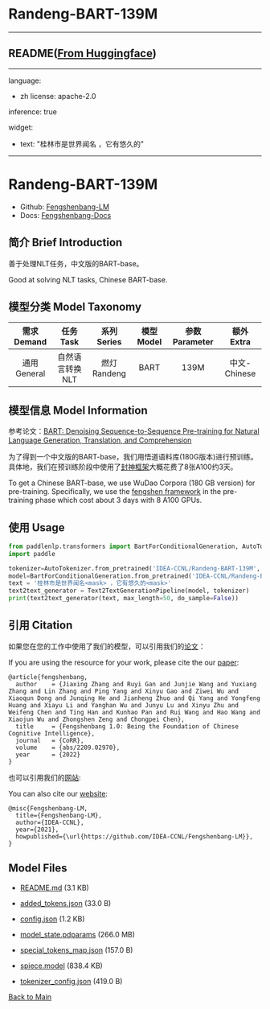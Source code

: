 
# Randeng-BART-139M
---


## README([From Huggingface](https://huggingface.co/IDEA-CCNL/Randeng-BART-139M))

---
language: 
  - zh
license: apache-2.0

inference: true

widget:
- text: "桂林市是世界闻名<mask> ，它有悠久的<mask>"

---

# Randeng-BART-139M

- Github: [Fengshenbang-LM](https://github.com/IDEA-CCNL/Fengshenbang-LM)
- Docs: [Fengshenbang-Docs](https://fengshenbang-doc.readthedocs.io/)

## 简介 Brief Introduction

善于处理NLT任务，中文版的BART-base。

Good at solving NLT tasks, Chinese BART-base.

## 模型分类 Model Taxonomy

|  需求 Demand  | 任务 Task       | 系列 Series      | 模型 Model    | 参数 Parameter | 额外 Extra |
|  :----:  | :----:  | :----:  | :----:  | :----:  | :----:  |
| 通用 General | 自然语言转换 NLT | 燃灯 Randeng | BART |      139M      |     中文-Chinese    |

## 模型信息 Model Information

参考论文：[BART: Denoising Sequence-to-Sequence Pre-training for Natural Language Generation, Translation, and Comprehension](https://arxiv.org/pdf/1910.13461.pdf)

为了得到一个中文版的BART-base，我们用悟道语料库(180G版本)进行预训练。具体地，我们在预训练阶段中使用了[封神框架](https://github.com/IDEA-CCNL/Fengshenbang-LM/tree/main/fengshen)大概花费了8张A100约3天。

To get a Chinese BART-base, we use WuDao Corpora (180 GB version) for pre-training. Specifically, we use the [fengshen framework](https://github.com/IDEA-CCNL/Fengshenbang-LM/tree/main/fengshen) in the pre-training phase which cost about 3 days with 8 A100 GPUs.

## 使用 Usage

```python
from paddlenlp.transformers import BartForConditionalGeneration, AutoTokenizer, Text2TextGenerationPipeline
import paddle

tokenizer=AutoTokenizer.from_pretrained('IDEA-CCNL/Randeng-BART-139M', use_fast=false)
model=BartForConditionalGeneration.from_pretrained('IDEA-CCNL/Randeng-BART-139M')
text = '桂林市是世界闻名<mask> ，它有悠久的<mask>'
text2text_generator = Text2TextGenerationPipeline(model, tokenizer)
print(text2text_generator(text, max_length=50, do_sample=False))
```

## 引用 Citation

如果您在您的工作中使用了我们的模型，可以引用我们的[论文](https://arxiv.org/abs/2209.02970)：

If you are using the resource for your work, please cite the our [paper](https://arxiv.org/abs/2209.02970):

```text
@article{fengshenbang,
  author    = {Jiaxing Zhang and Ruyi Gan and Junjie Wang and Yuxiang Zhang and Lin Zhang and Ping Yang and Xinyu Gao and Ziwei Wu and Xiaoqun Dong and Junqing He and Jianheng Zhuo and Qi Yang and Yongfeng Huang and Xiayu Li and Yanghan Wu and Junyu Lu and Xinyu Zhu and Weifeng Chen and Ting Han and Kunhao Pan and Rui Wang and Hao Wang and Xiaojun Wu and Zhongshen Zeng and Chongpei Chen},
  title     = {Fengshenbang 1.0: Being the Foundation of Chinese Cognitive Intelligence},
  journal   = {CoRR},
  volume    = {abs/2209.02970},
  year      = {2022}
}
```

也可以引用我们的[网站](https://github.com/IDEA-CCNL/Fengshenbang-LM/):

You can also cite our [website](https://github.com/IDEA-CCNL/Fengshenbang-LM/):

```text
@misc{Fengshenbang-LM,
  title={Fengshenbang-LM},
  author={IDEA-CCNL},
  year={2021},
  howpublished={\url{https://github.com/IDEA-CCNL/Fengshenbang-LM}},
}
```




## Model Files

- [README.md](https://paddlenlp.bj.bcebos.com/models/community/IDEA-CCNL/Randeng-BART-139M/README.md) (3.1 KB)

- [added_tokens.json](https://paddlenlp.bj.bcebos.com/models/community/IDEA-CCNL/Randeng-BART-139M/added_tokens.json) (33.0 B)

- [config.json](https://paddlenlp.bj.bcebos.com/models/community/IDEA-CCNL/Randeng-BART-139M/config.json) (1.2 KB)

- [model_state.pdparams](https://paddlenlp.bj.bcebos.com/models/community/IDEA-CCNL/Randeng-BART-139M/model_state.pdparams) (266.0 MB)

- [special_tokens_map.json](https://paddlenlp.bj.bcebos.com/models/community/IDEA-CCNL/Randeng-BART-139M/special_tokens_map.json) (157.0 B)

- [spiece.model](https://paddlenlp.bj.bcebos.com/models/community/IDEA-CCNL/Randeng-BART-139M/spiece.model) (838.4 KB)

- [tokenizer_config.json](https://paddlenlp.bj.bcebos.com/models/community/IDEA-CCNL/Randeng-BART-139M/tokenizer_config.json) (419.0 B)


[Back to Main](../../)